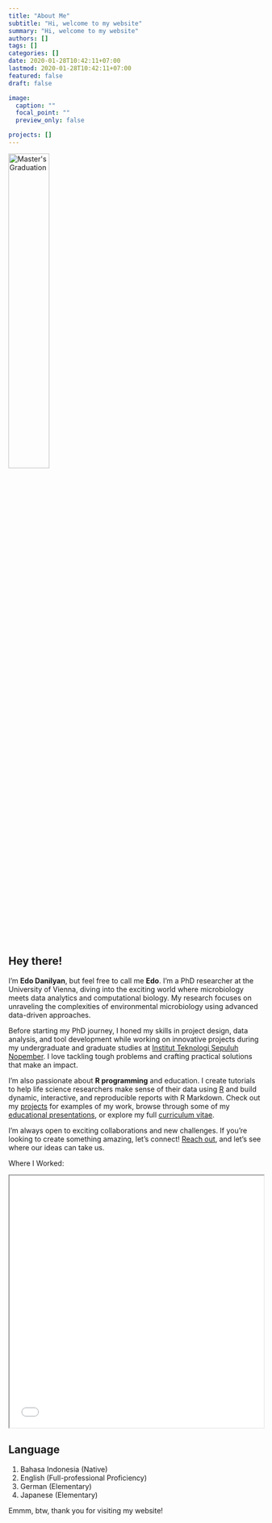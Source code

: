 ```yaml
---
title: "About Me"
subtitle: "Hi, welcome to my website"
summary: "Hi, welcome to my website"
authors: []
tags: []
categories: []
date: 2020-01-28T10:42:11+07:00
lastmod: 2020-01-28T10:42:11+07:00
featured: false
draft: false

image:
  caption: ""
  focal_point: ""
  preview_only: false

projects: []
---
```

<img class="special-img-class" style="width:40%" src="/aboutme.jpeg" alt="Master's Graduation" />



## Hey there!  

I’m **Edo Danilyan**, but feel free to call me **Edo**. I’m a PhD researcher at the University of Vienna, diving into the exciting world where microbiology meets data analytics and computational biology. My research focuses on unraveling the complexities of environmental microbiology using advanced data-driven approaches.  

Before starting my PhD journey, I honed my skills in project design, data analysis, and tool development while working on innovative projects during my undergraduate and graduate studies at [Institut Teknologi Sepuluh Nopember](https://www.its.ac.id). I love tackling tough problems and crafting practical solutions that make an impact.  

I’m also passionate about **R programming** and education. I create tutorials to help life science researchers make sense of their data using [R](https://github.com/danilyanedo7/biocomp) and build dynamic, interactive, and reproducible reports with R Markdown. Check out my [projects](/#projects) for examples of my work, browse through some of my [educational presentations](https://edodanilyan.com/post/dashboard_collection/), or explore my full [curriculum vitae](https://edodanilyan.com/uploads/resume.pdf).  

I’m always open to exciting collaborations and new challenges. If you’re looking to create something amazing, let’s connect! [Reach out](https://edodanilyan.com/#contact), and let’s see where our ideas can take us.  

Where I Worked:

<iframe seamless = "" width = "100%" height = "500" class="shortcode-iframe" src="/leaflet/work_map.html"></iframe>

## Language
1. Bahasa Indonesia (Native)
2. English (Full-professional Proficiency)
3. German (Elementary)
4. Japanese (Elementary)

Emmm, btw, thank you for visiting my website!

